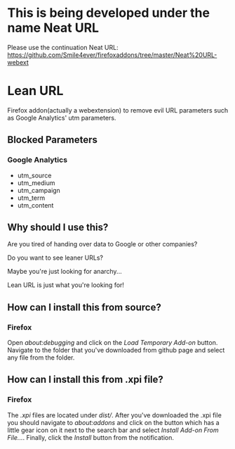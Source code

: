 # This is being developed under the name Neat URL
Please use the continuation Neat URL: https://github.com/Smile4ever/firefoxaddons/tree/master/Neat%20URL-webext

# Lean URL

Firefox addon(actually a webextension) to remove evil URL parameters such as Google Analytics' utm parameters.

## Blocked Parameters

### Google Analytics

- utm_source
- utm_medium
- utm_campaign
- utm_term
- utm_content

## Why should I use this?

Are you tired of handing over data to Google or other companies?

Do you want to see leaner URLs?

Maybe you're just looking for anarchy...

Lean URL is just what you're looking for!

## How can I install this from source?

### Firefox

Open _about:debugging_ and click on the _Load Temporary Add-on_ button. Navigate to the folder that you've downloaded from github page and select any file from the folder.

## How can I install this from .xpi file?

### Firefox

The _.xpi_ files are located under _dist/_. After you've downloaded the .xpi file you should navigate to _about:addons_ and click on the button which has a little gear icon on it next to the search bar and select _Install Add-on From File..._. Finally, click the _Install_ button from the notification.
